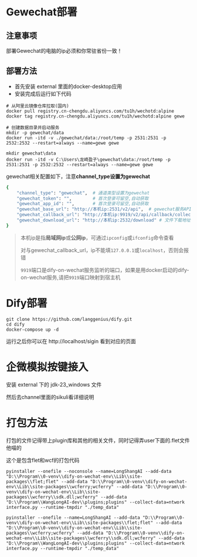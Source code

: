 # Gewechat部署

## 注意事项

部署Gewechat的电脑的ip必须和你常驻省份一致！

## 部署方法

- 首先安装 external 里面的docker-desktop应用
- 安装完成后运行如下代码
```commandline
# 从阿里云镜像仓库拉取(国内)
docker pull registry.cn-chengdu.aliyuncs.com/tu1h/wechotd:alpine
docker tag registry.cn-chengdu.aliyuncs.com/tu1h/wechotd:alpine gewe

# 创建数据目录并启动服务
mkdir -p gewechat/data  
docker run -itd -v ./gewechat/data:/root/temp -p 2531:2531 -p 2532:2532 --restart=always --name=gewe gewe
```

```commandline
mkdir gewechat\data
docker run -itd -v C:\Users\龙崎盈子\gewechat\data:/root/temp -p 2531:2531 -p 2532:2532 --restart=always --name=gewe gewe
```
gewechat相关配置如下，注意**channel_type设置为gewechat**

```bash 
{
    "channel_type": "gewechat",  # 通道类型设置为gewechat    
    "gewechat_token": "",        # 首次登录可留空,自动获取
    "gewechat_app_id": "",       # 首次登录可留空,自动获取
    "gewechat_base_url": "http://本机ip:2531/v2/api",  # gewechat服务API地址
    "gewechat_callback_url": "http://本机ip:9919/v2/api/callback/collect", # 回调地址
    "gewechat_download_url": "http://本机ip:2532/download" # 文件下载地址
}
```

> 本机ip是指**局域网ip**或**公网ip**，可通过`ipconfig`或`ifconfig`命令查看
> 
> 对与gewechat_callback_url，ip不能填`127.0.0.1`或`localhost`，否则会报错
> 
> `9919`端口是dify-on-wechat服务监听的端口，如果是用docker启动的dify-on-wechat服务,请把`9919`端口映射到宿主机

# Dify部署

```commandline
git clone https://github.com/langgenius/dify.git
cd dify
docker-compose up -d
```

运行之后你可以在 http://localhost/sigin 看到对应的页面

# 企微模拟按键接入

安装 external 下的 jdk-23_windows 文件

然后去channel里面的sikuli看详细说明

# 打包方法

打包的文件记得带上plugin库和其他的相关文件，同时记得弄user下面的.flet文件他喵的

这个是包含flet和wcf的打包代码
```commandline
pyinstaller --onefile --noconsole --name=LongShangAI --add-data "D:\\Program\\0-venv\\dify-on-wechat-env\\Lib\\site-packages\\flet;flet" --add-data "D:\\Program\\0-venv\\dify-on-wechat-env\\Lib\\site-packages\\wcferry;wcferry" --add-data "D:\\Program\\0-venv\\dify-on-wechat-env\\Lib\\site-packages\\wcferry\\sdk.dll;wcferry" --add-data "D:\\Program\\WangLongAI-dev\\plugins;plugins" --collect-data=ntwork interface.py --runtime-tmpdir "./temp_data"
```

```commandline
pyinstaller --onefile --name=LongShangAI --add-data "D:\\Program\\0-venv\\dify-on-wechat-env\\Lib\\site-packages\\flet;flet" --add-data "D:\\Program\\0-venv\\dify-on-wechat-env\\Lib\\site-packages\\wcferry;wcferry" --add-data "D:\\Program\\0-venv\\dify-on-wechat-env\\Lib\\site-packages\\wcferry\\sdk.dll;wcferry" --add-data "D:\\Program\\WangLongAI-dev\\plugins;plugins" --collect-data=ntwork interface.py --runtime-tmpdir "./temp_data"
```


